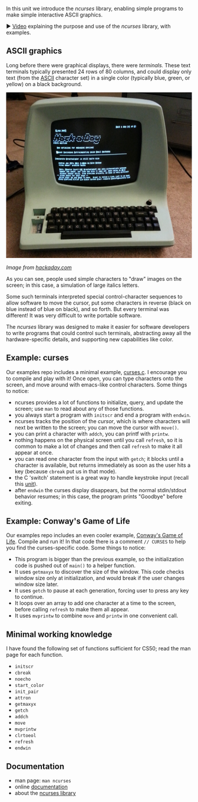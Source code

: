 In this unit we introduce the *ncurses* library, enabling simple programs to make simple interactive ASCII graphics.

:arrow_forward:
[Video](https://dartmouth.hosted.panopto.com/Panopto/Pages/Viewer.aspx?id=49c4a191-bb42-4e42-a310-ad22015d23d9) explaining the purpose and use of the *ncurses* library, with examples.

## ASCII graphics

Long before there were graphical displays, there were *terminals.*
These text terminals typically presented 24 rows of 80 columns, and could display only text (from the [ASCII](https://www.rapidtables.com/code/text/ascii-table.html) character set) in a single color (typically blue, green, or yellow) on a black background. 

![Photo of an ADM3a terminal driven by a Raspberry Pi](media/ncurses/adm3a.jpg)

*Image from [hackaday.com](https://hackaday.com/2014/02/08/raspi-powered-adm-3a-dumb-terminal/)*

As you can see, people used simple characters to "draw" images on the screen; in this case, a simulation of large italics letters.

Some such terminals interpreted special control-character sequences to allow software to move the cursor, put some characters in reverse (black on blue instead of blue on black), and so forth.
But every terminal was different!
It was very difficult to write portable software.

The *ncurses* library was designed to make it easier for software developers to write programs that could control such terminals, abstracting away all the hardware-specific details, and supporting new capabilities like color.

## Example: curses

Our examples repo includes a minimal example, [curses.c](https://github.com/CS50Dartmouth21FS1/examples/blob/main/curse.c).
I encourage you to compile and play with it!
Once open, you can type characters onto the screen, and move around with emacs-like control characters.
Some things to notice:

* ncurses provides a lot of functions to initialize, query, and update the screen; use `man` to read about any of those functions.
* you always start a program with `initscr` and end a program with `endwin`.
* ncurses tracks the position of the *cursor*, which is where characters will next be written to the screen; you can move the cursor with `move()`.
* you can print a character with `addch`, you can printf with `printw`.
* nothing happens on the physical screen until you call `refresh`, so it is common to make a lot of changes and then call `refresh` to make it all appear at once.
* you can read one character from the input with `getch`; it blocks until a character is available, but returns immediately as soon as the user hits a key (because `cbreak` put us in that mode).
* the C 'switch' statement is a great way to handle keystroke input (recall this [unit](https://github.com/CS50Dartmouth21FS1/home/blob/fall21s1/knowledge/units/c-flow.md#switch)).
* after `endwin` the curses display disappears, but the normal stdin/stdout behavior resumes; in this case, the program prints "Goodbye" before exiting.

## Example: Conway's Game of Life

Our examples repo includes an even cooler example, [Conway's Game of Life](https://github.com/CS50Dartmouth21FS1/examples/blob/main/life.c).
Compile and run it!
In that code there is a comment `// CURSES` to help you find the curses-specific code.
Some things to notice:

* This program is bigger than the previous example, so the initialization code is pushed out of `main()` to a helper function.
* It uses `getmaxyx` to discover the size of the window.  This code checks window size only at initialization, and would break if the user changes window size later.
* It uses `getch` to pause at each generation, forcing user to press any key to continue.
* It loops over an array to add one character at a time to the screen, before calling `refresh` to make them all appear.
* It uses `mvprintw` to combine `move` and `printw` in one convenient call. 

## Minimal working knowledge

I have found the following set of functions sufficient for CS50; read the man page for each function.

 * `initscr`
 * `cbreak`
 * `noecho`
 * `start_color`
 * `init_pair`
 * `attron`
 * `getmaxyx`
 * `getch`
 * `addch`
 * `move`
 * `mvprintw`
 * `clrtoeol`
 * `refresh`
 * `endwin`

## Documentation

* man page: `man ncurses`
* online [documentation](https://www.mkssoftware.com/docs/man3/ncurses.3.asp)
* about the [ncurses library](https://en.wikipedia.org/wiki/Ncurses)
